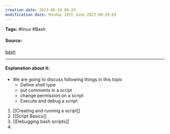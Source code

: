 ```yaml
---
creation date: 2023-06-19 08:29
modification date: Monday 19th June 2023 08:29:03
---
```


**Tags:** #linux #Bash

#### Source:
[bash](https://tldp.org/LDP/Bash-Beginners-Guide/html/chap_02.html)

--------------------------------------

#### Explanation about it:

* We are going to discuss following things in this topic
	* Define shell type
	* put comments in a script
	* change permission on a script
	* Execute and debug a script

1. [[Creating and running a script]]
2. [[Script Basics]]
3. [[Debugging bash scripts]]
4. 